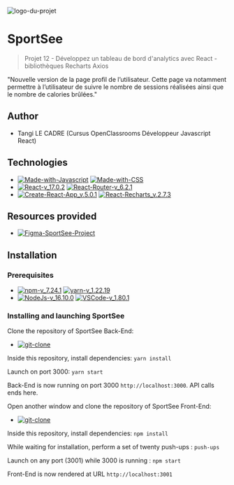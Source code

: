 ![logo-du-projet](/sportsee/src/assets/logo.png)

# SportSee

> Projet 12 - Développez un tableau de bord d'analytics avec React - bibliothèques Recharts Axios

"Nouvelle version de la page profil de l’utilisateur. 
Cette page va notamment permettre à l’utilisateur de suivre le nombre de sessions réalisées ainsi que le nombre de calories brûlées."



## Author

- Tangi LE CADRE  (Cursus OpenClassrooms Développeur Javascript React)

## Technologies

- [![Made-with-Javascript](https://img.shields.io/badge/Made%20with-Javascript-green?style&logo=javascript)](https://developer.mozilla.org/fr/docs/Web/JavaScript)
  [![Made-with-CSS](https://img.shields.io/badge/Made%20with-CSS-pink?style&logo=css3)](https://github.com/topics/css)
- [![React-v_17.0.2](https://img.shields.io/badge/React-v_17.24.1-blue?style&logo=react)](https://fr.reactjs.org/)
  [![React-Router-v_6.2.1](https://img.shields.io/badge/React_Router-v_6.2.1-yellow?style&logo=react)](https://reactrouter.com/docs/en/v6)
- [![Create-React-App_v.5.0.1](https://img.shields.io/badge/Create%20React%20App-v.5.0.1-purple?style&logo=react)](https://github.com/facebook/create-react-app)
  [![React-Recharts_v.2.7.3](https://img.shields.io/badge/React_Recharts-v_2.7.3-teal?style&logo=react)](https://www.npmjs.com/package/recharts)

## Resources provided

- [![Figma-SportSee-Project](https://img.shields.io/badge/Figma-SportSee-red?style&logo=figma)](https://www.figma.com/file/BMomGVZqLZb811mDMShpLu/UI-design-Sportify-FR?node-id=0%3A1)

## Installation

### Prerequisites

- [![npm-v_7.24.1](https://img.shields.io/badge/npm-v_7.24.1-orange?style&logo=npm)](https://docs.npmjs.com/)
[![yarn-v_1.22.19](https://img.shields.io/badge/yarn-v_1.22.19-teal?style&logo=yarn)](https://classic.yarnpkg.com/en/docs/usage)
- [![NodeJs-v_16.10.0](https://img.shields.io/badge/NodeJs-v_16.10.0-red?style&logo=nodedotjs)](https://nodejs.org/en/docs/)
[![VSCode-v_1.80.1](https://img.shields.io/badge/VSCode-v_1.80.1-black?style&logo=visual-studio-code)](https://code.visualstudio.com/download)

### Installing and launching SportSee

Clone the repository of SportSee Back-End:

- [![git-clone](https://img.shields.io/badge/Git%20clone-BackEnd%20SportSee-pink?style&logo=github)](https://github.com/OpenClassrooms-Student-Center/P9-front-end-dashboard)

Inside this repository, install dependencies: `yarn install`

Launch on port 3000: `yarn start`

Back-End is now running on port 3000 `http://localhost:3000`. API calls ends here.

Open another window and clone the repository of SportSee Front-End:

- [![git-clone](https://img.shields.io/badge/Git%20clone-Project%20SportSee-red?style&logo=github)](https://github.com/TangiLC/P12-SportSee.git)

Inside this repository, install dependencies: `npm install`

While waiting for installation, perform a set of twenty push-ups : `push-ups`

Launch on any port (3001) while 3000 is running : `npm start`

Front-End is now rendered at URL `http://localhost:3001`



